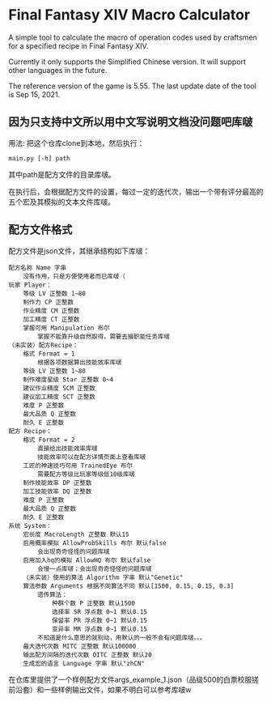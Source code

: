 # Final Fantasy XIV Macro Calculator

A simple tool to calculate the macro of operation codes used by craftsmen for a specified recipe in Final Fantasy XIV.

Currently it only supports the Simplified Chinese version. It will support other languages in the future.

The reference version of the game is 5.55. The last update date of the tool is Sep 15, 2021.

## 因为只支持中文所以用中文写说明文档没问题吧库啵

用法: 把这个仓库clone到本地，然后执行：

```main.py [-h] path```

其中path是配方文件的目录库啵。

在执行后，会根据配方文件的设置，每过一定的迭代次，输出一个带有评分最高的五个宏及其模拟的文本文件库啵。

## 配方文件格式

配方文件是json文件，其继承结构如下库啵：

```
配方名称 Name 字串 
    没有作用，只是方便使用者而已库啵（
玩家 Player：
	等级 LV 正整数 1~80
	制作力 CP 正整数
	作业精度 CM 正整数
	加工精度 CT 正整数
	掌握可用 Manipulation 布尔
        掌握不能靠升级自然取得，需要去接职能任务库啵
（未实装）配方Recipe：
	格式 Format = 1
        根据各项数据算出技能效率库啵
	等级 LV 正整数 1~80
	制作难度星级 Star 正整数 0~4
	建议作业精度 SCM 正整数
	建议加工精度 SCT 正整数
	难度 P 正整数
	最大品质 Q 正整数
	耐久 E 正整数
配方 Recipe：
	格式 Format = 2
        直接给出技能效率库啵
        技能效率可以在配方详情页面上查看库啵
	工匠的神速技巧可用 TrainedEye 布尔
        需要配方等级比玩家等级低10级库啵
	制作技能效率 DP 正整数
	加工技能效率 DQ 正整数
	难度 P 正整数
	最大品质 Q 正整数
	耐久 E 正整数
系统 System：
	宏长度 MacroLength 正整数 默认15
	启用概率模拟 AllowProbSkills 布尔 默认false
        会出现奇奇怪怪的问题库啵
	启用加入hq的模拟 AllowHQ 布尔 默认false
        会慢一点库啵；会出现奇奇怪怪的问题库啵
	（未实装）使用的算法 Algorithm 字串 默认"Genetic"
	算法参数 Arguments 根据不同算法不同 默认[1500, 0.15, 0.15, 0.3]
        遗传算法：
            种群个数 P 正整数 默认1500
            选择率 SR 浮点数 0~1 默认0.15
            保留率 PR 浮点数 0~1 默认0.15
            变异率 MR 浮点数 0~1 默认0.15
        不知道是什么意思的就别动，用默认的一般不会有问题库啵。。。
	最大迭代次数 MITC 正整数 默认100000
	输出配方间隔的迭代次数 OITC 正整数 默认20
    生成宏的语言 Language 字串 默认"zhCN"

```

在仓库里提供了一个样例配方文件args_example_1.json（品级500的白票校服搓前沿套）和一些样例输出文件，如果不明白可以参考库啵w